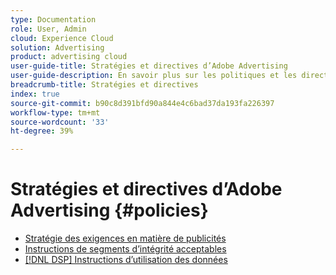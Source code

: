 ```yaml
---
type: Documentation
role: User, Admin
cloud: Experience Cloud
solution: Advertising
product: advertising cloud
user-guide-title: Stratégies et directives d’Adobe Advertising
user-guide-description: En savoir plus sur les politiques et les directives relatives aux DSP de publicité et [!DNL Advertising Search].
breadcrumb-title: Stratégies et directives
index: true
source-git-commit: b90c8d391bfd90a844e4c6bad37da193fa226397
workflow-type: tm+mt
source-wordcount: '33'
ht-degree: 39%

---
```



# Stratégies et directives d’Adobe Advertising {#policies}

+ [Stratégie des exigences en matière de publicités](/help/policies/ad-requirements-policy.md)
+ [Instructions de segments d’intégrité acceptables](/help/policies/health-segment-guidelines.md)
+ [[!DNL DSP] Instructions d’utilisation des données](/help/policies/data-usage-guidelines.md)
